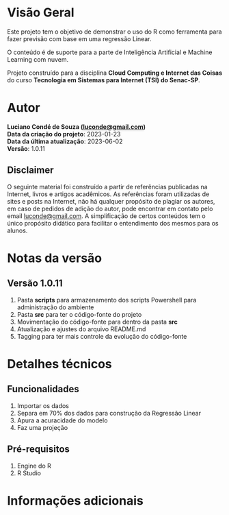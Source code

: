 # Visão Geral
Este projeto tem o objetivo de demonstrar o uso do R como ferramenta para fazer previsão com base em uma regressão Linear.

O conteúdo é de suporte para a parte de Inteligência Artificial e Machine Learning com nuvem. 

Projeto construído para a disciplina **Cloud Computing e Internet das Coisas** do curso **Tecnologia em Sistemas para Internet (TSI) do Senac-SP**.

# Autor
**Luciano Condé de Souza (luconde@gmail.com)**  
**Data da criação do projeto**: 2023-01-23  
**Data da última atualização**: 2023-06-02  
**Versão**: 1.0.11

## Disclaimer
O seguinte material foi construído a partir de referências publicadas na Internet, livros e artigos acadêmicos. As referências foram utilizadas de sites e posts na Internet, não há qualquer propósito de plagiar os autores, em caso de pedidos de adição do autor, pode encontrar em contato pelo email luconde@gmail.com. A simplificação de certos conteúdos tem o único propósito didático para facilitar o entendimento dos mesmos para os alunos.

# Notas da versão 
## Versão 1.0.11
1. Pasta **scripts** para armazenamento dos scripts Powershell para administração do ambiente
2. Pasta **src** para ter o código-fonte do projeto
3. Movimentação do código-fonte para dentro da pasta **src**
4. Atualização e ajustes do arquivo README.md
5. Tagging para ter mais controle da evolução do código-fonte

# Detalhes técnicos

## Funcionalidades
1. Importar os dados
2. Separa em 70% dos dados para construção da Regressão Linear
3. Apura a acuracidade do modelo
4. Faz uma projeção

## Pré-requisitos
1. Engine do R
2. R Studio

# Informações adicionais
